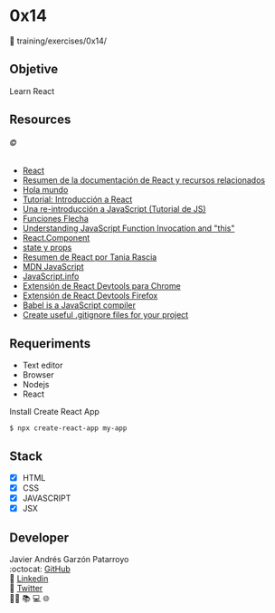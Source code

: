 # 0x14
:open_file_folder: training/exercises/0x14/

## Objetive
Learn React

## Resources
###### :copyright:
* [React](https://es.reactjs.org/)
* [Resumen de la documentación de React y recursos relacionados](https://es.reactjs.org/docs/getting-started.html)
* [Hola mundo](https://es.reactjs.org/docs/hello-world.html)
* [Tutorial: Introducción a React](https://es.reactjs.org/tutorial/tutorial.html)
* [Una re-introducción a JavaScript (Tutorial de JS)](https://developer.mozilla.org/es/docs/Web/JavaScript/Una_re-introducci%C3%B3n_a_JavaScript)
* [Funciones Flecha](https://developer.mozilla.org/es/docs/Web/JavaScript/Referencia/Funciones/Arrow_functions)
* [Understanding JavaScript Function Invocation and "this"](https://yehudakatz.com/2011/08/11/understanding-javascript-function-invocation-and-this/)
* [React.Component](https://es.reactjs.org/docs/react-component.html)
* [state y props](https://es.reactjs.org/docs/faq-state.html#what-is-the-difference-between-state-and-props)
* [Resumen de React por Tania Rascia](https://www.taniarascia.com/getting-started-with-react/)
* [MDN JavaScript](https://developer.mozilla.org/es/docs/Web/JavaScript)
* [JavaScript.info](https://javascript.info/)
* [Extensión de React Devtools para Chrome](https://chrome.google.com/webstore/detail/react-developer-tools/fmkadmapgofadopljbjfkapdkoienihi?hl=en)
* [Extensión de React Devtools Firefox](https://addons.mozilla.org/en-US/firefox/addon/react-devtools/)
* [Babel is a JavaScript compiler](https://babeljs.io/docs/en/)
* [Create useful .gitignore files for your project](https://www.toptal.com/developers/gitignore)

## Requeriments
* Text editor
* Browser
* Nodejs
* React

Install Create React App
```
$ npx create-react-app my-app
```

## Stack
* [x] HTML
* [x] CSS
* [x] JAVASCRIPT
* [x] JSX

## Developer
Javier Andrés Garzón Patarroyo  
:octocat: [GitHub](https://github.com/javierandresgp/)  
:link: [Linkedin](https://www.linkedin.com/in/javierandresgp/)  
:link: [Twitter](https://twitter.com/javierandresgp0)  
:man_technologist: :books: :computer: :globe_with_meridians:
